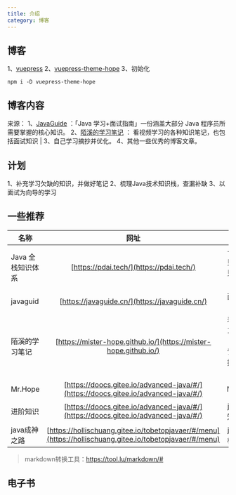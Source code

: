 ```yaml
---
title: 介绍
category: 博客
---
```


## 博客

1、[vuepress](https://www.vuepress.cn/)
2、[vuepress-theme-hope](https://vuepress-theme-hope.gitee.io/v1/zh/guide/)
3、初始化
```shell
npm i -D vuepress-theme-hope
```

## 博客内容
来源：
1、[JavaGuide](https://javaguide.cn/books/) ：「Java 学习+面试指南」一份涵盖大部分 Java 程序员所需要掌握的核心知识。
2、[陌溪的学习笔记](http://note.moguit.cn/)  ： 看视频学习的各种知识笔记，也包括面试知识 |
3、自己学习摘抄并优化。
4、其他一些优秀的博客文章。

## 计划
1、补充学习欠缺的知识，并做好笔记
2、梳理Java技术知识栈，查漏补缺
3、以面试为向导的学习

## 一些推荐

| 名称        | 网址           | 描述                 |
| ------------- |:-------------:| :-----:|
| Java 全栈知识体系      | [https://pdai.tech/](https://pdai.tech/) | 一个java只是全栈只是梳理的文档 |
| javaguid      | [https://javaguide.cn/](https://javaguide.cn/)      |   面试知识梳理 |
| 陌溪的学习笔记 | [https://mister-hope.github.io/](https://mister-hope.github.io/)    |    看视频学习的各种知识笔记，也包括面试知识 |
| Mr.Hope | [https://doocs.gitee.io/advanced-java/#/](https://doocs.gitee.io/advanced-java/#/)      |    Mr.Hope |
| 进阶知识 | [https://doocs.gitee.io/advanced-java/#/](https://doocs.gitee.io/advanced-java/#/)      |    java进阶知识文档 |
| java成神之路 | [https://hollischuang.gitee.io/tobetopjavaer/#/menu](https://hollischuang.gitee.io/tobetopjavaer/#/menu)      |    java知识梳理文档 |

>markdown转换工具：https://tool.lu/markdown/#

## 电子书
